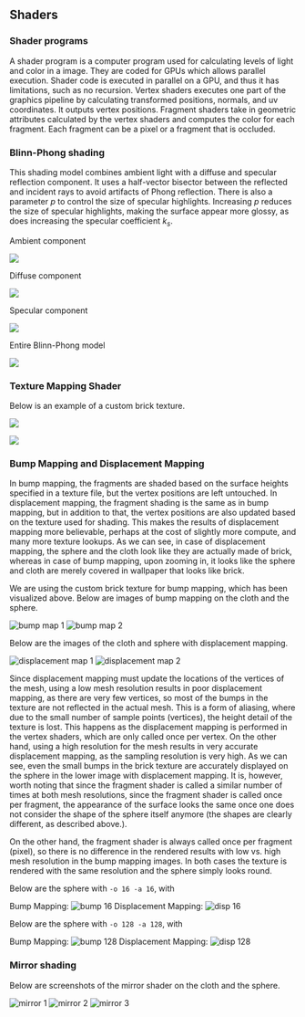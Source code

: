 ## Shaders

### Shader programs

A shader program is a computer program used for calculating levels of
light and color in a image. They are coded for GPUs which allows
parallel execution. Shader code is executed in parallel on a GPU, and
thus it has limitations, such as no recursion.
Vertex shaders executes one part of the graphics pipeline by
calculating transformed positions, normals, and uv coordinates. It
outputs vertex positions.
Fragment shaders take in geometric attributes calculated by the vertex
shaders and computes the color for each fragment. Each fragment can be
a pixel or a fragment that is occluded.

### Blinn-Phong shading

This shading model combines ambient light with a diffuse and specular
reflection component. It uses a half-vector bisector between the
reflected and incident rays to avoid artifacts of Phong reflection.
There is also a parameter $p$ to control the size of specular
highlights. Increasing $p$ reduces the size of specular highlights,
making the surface appear more glossy, as does increasing the specular
coefficient $k_s$.

Ambient component

![](assets/img/ambient_phong.png)

Diffuse component

![](assets/img/diffuse_phong.png)

Specular component

![](assets/img/specular_phong.png)

Entire Blinn-Phong model

![](assets/img/all_phong.png)

### Texture Mapping Shader

Below is an example of a custom brick texture.

![](assets/img/p4_texture_brick_start.png)

![](assets/img/texture_brick.png)

### Bump Mapping and Displacement Mapping

In bump mapping, the fragments are shaded based on the surface heights
specified in a texture file, but the vertex positions are left
untouched. In displacement mapping, the fragment shading is the same
as in bump mapping, but in addition to that, the vertex positions are
also updated based on the texture used for shading. This makes the
results of displacement mapping more believable, perhaps at the cost
of slightly more compute, and many more texture lookups. As we can
see, in case of displacement mapping, the sphere and the cloth look
like they are actually made of brick, whereas in case of bump mapping,
upon zooming in, it looks like the sphere and cloth are merely covered
in wallpaper that looks like brick.

We are using the custom brick texture for bump mapping, which has been
visualized above. Below are images of bump mapping on the cloth and the sphere.

![bump map 1](assets/img/p4_5_bump_cloth.png)
![bump map 2](assets/img/p4_5_bump_sphere.png)

Below are the images of the cloth and sphere with displacement
mapping.

![displacement map 1](assets/img/p4_5_disp_cloth.png)
![displacement map 2](assets/img/p4_5_disp_sphere.png)

Since displacement mapping must update the locations of the vertices
of the mesh, using a low mesh resolution results in poor displacement
mapping, as there are very few vertices, so most of the bumps in the
texture are not reflected in the actual mesh. This is a form of
aliasing, where due to the small number of sample points (vertices),
the height detail of the texture is lost. This happens as the
displacement mapping is performed in the vertex shaders, which are
only called once per vertex. On the other hand, using a
high resolution for the mesh results in very accurate displacement
mapping, as the sampling resolution is very high. As we can see, even
the small bumps in the brick texture are accurately displayed on the
sphere in the lower image with displacement mapping. It is, however,
worth noting that since the fragment shader is called a similar number
of times at both mesh resolutions, since the fragment shader is called
once per fragment, the appearance of the surface looks the same once
one does not consider the shape of the sphere itself anymore (the
shapes are clearly different, as described above.).

On the other hand, the fragment shader is always called once per
fragment (pixel), so there is no difference in the rendered results
with low vs. high mesh resolution in the bump mapping images. In both
cases the texture is rendered with the same resolution and the sphere
simply looks round.

Below are the sphere with `-o 16 -a 16`, with

Bump Mapping:
![bump 16](assets/img/p4_5_bump_16.png)
Displacement Mapping:
![disp 16](assets/img/p4_5_disp_16.png)

Below are the sphere with `-o 128 -a 128`, with

Bump Mapping:
![bump 128](assets/img/p4_5_bump_128.png)
Displacement Mapping:
![disp 128](assets/img/p4_5_disp_128.png)

### Mirror shading

Below are screenshots of the mirror shader on the cloth and the
sphere.

![mirror 1](assets/img/p4_5_mirror_1.png)
![mirror 2](assets/img/p4_5_mirror_2.png)
![mirror 3](assets/img/p4_5_mirror_3.png)
